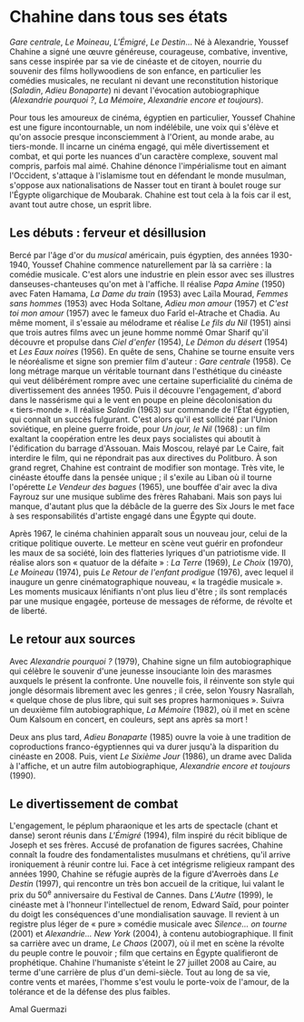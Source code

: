 # Chahine dans tous ses états

*Gare centrale*, *Le Moineau*, *L'Émigré*, *Le Destin*... Né à Alexandrie, Youssef Chahine a signé une œuvre généreuse, courageuse, combative, inventive, sans cesse inspirée par sa vie de cinéaste et de citoyen, nourrie du souvenir des films hollywoodiens de son enfance, en particulier les comédies musicales, ne reculant ni devant une reconstitution historique (*Saladin*, *Adieu Bonaparte*) ni devant l'évocation autobiographique (*Alexandrie pourquoi&nbsp;?*, *La Mémoire*, *Alexandrie encore et toujours*).

Pour tous les amoureux de cinéma, égyptien en particulier, Youssef Chahine est une figure incontournable, un nom indélébile, une voix qui s'élève et qu'on associe presque inconsciemment à l'Orient, au monde arabe, au tiers-monde. Il incarne un cinéma engagé, qui mêle divertissement et combat, et qui porte les nuances d'un caractère complexe, souvent mal compris, parfois mal aimé. Chahine dénonce l'impérialisme tout en aimant l'Occident, s'attaque à l'islamisme tout en défendant le monde musulman, s'oppose aux nationalisations de Nasser tout en tirant à boulet rouge sur l'Égypte oligarchique de Moubarak. Chahine est tout cela à la fois car il est, avant tout autre chose, un esprit libre.

## Les débuts&nbsp;: ferveur et désillusion

Bercé par l'âge d'or du *musical* américain, puis égyptien, des années 1930-1940, Youssef Chahine commence naturellement par là sa carrière&nbsp;: la comédie musicale. C'est alors une industrie en plein essor avec ses illustres danseuses-chanteuses qu'on met à l'affiche. Il réalise *Papa Amine* (1950) avec Faten Hamama, *La Dame du train* (1953) avec Laïla Mourad, *Femmes sans hommes* (1953) avec Hoda Soltane, *Adieu mon amour* (1957) et *C'est toi mon amour* (1957) avec le fameux duo Farîd el-Atrache et Chadia. Au même moment, il s'essaie au mélodrame et réalise *Le fils du Nil* (1951) ainsi que trois autres films avec un jeune homme nommé Omar Sharif qu'il découvre et propulse dans *Ciel d'enfer* (1954), *Le Démon du désert* (1954) et *Les Eaux noires* (1956). En quête de sens, Chahine se tourne ensuite vers le néoréalisme et signe son premier film d'auteur&nbsp;: *Gare centrale* (1958). Ce long métrage marque un véritable tournant dans l'esthétique du cinéaste qui veut délibérément rompre avec une certaine superficialité du cinéma de divertissement des années 1950. Puis il découvre l'engagement, d'abord dans le nassérisme qui a le vent en poupe en pleine décolonisation du «&nbsp;tiers-monde&nbsp;». Il réalise *Saladin* (1963) sur commande de l'État égyptien, qui connaît un succès fulgurant. C'est alors qu'il est sollicité par l'Union soviétique, en pleine guerre froide, pour *Un jour, le Nil* (1968)&nbsp;: un film exaltant la coopération entre les deux pays socialistes qui aboutit à l'édification du barrage d'Assouan. Mais Moscou, relayé par Le Caire, fait interdire le film, qui ne répondrait pas aux directives du Politburo. À son grand regret, Chahine est contraint de modifier son montage. Très vite, le cinéaste étouffe dans la pensée unique&nbsp;; il s'exile au Liban où il tourne l'opérette *Le Vendeur des bagues* (1965), une bouffée d'air avec la diva Fayrouz sur une musique sublime des frères Rahabani. Mais son pays lui manque, d'autant plus que la débâcle de la guerre des Six Jours le met face à ses responsabilités d'artiste engagé dans une Égypte qui doute.

Après 1967, le cinéma chahinien apparaît sous un nouveau jour, celui de la critique politique ouverte. Le metteur en scène veut guérir en profondeur les maux de sa société, loin des flatteries lyriques d'un patriotisme vide. Il réalise alors son «&nbsp;quatuor de la défaite&nbsp;»&nbsp;: *La Terre* (1969), *Le Choix* (1970), *Le Moineau* (1974), puis *Le Retour de l'enfant prodigue* (1976), avec lequel il inaugure un genre cinématographique nouveau, «&nbsp;la tragédie musicale&nbsp;». Les moments musicaux lénifiants n'ont plus lieu d'être&nbsp;; ils sont remplacés par une musique engagée, porteuse de messages de réforme, de révolte et de liberté.

## Le retour aux sources

Avec *Alexandrie pourquoi&nbsp;?* (1979), Chahine signe un film autobiographique qui célèbre le souvenir d'une jeunesse insouciante loin des marasmes auxquels le présent la confronte. Une nouvelle fois, il réinvente son style qui jongle désormais librement avec les genres&nbsp;; il crée, selon Yousry Nasrallah, «&nbsp;quelque chose de plus libre, qui suit ses propres harmoniques&nbsp;». Suivra un deuxième film autobiographique, *La Mémoire* (1982), où il met en scène Oum Kalsoum en concert, en couleurs, sept ans après sa mort&nbsp;!

Deux ans plus tard, *Adieu Bonaparte* (1985) ouvre la voie à une tradition de coproductions franco-égyptiennes qui va durer jusqu'à la disparition du cinéaste en 2008. Puis, vient *Le Sixième Jour* (1986), un drame avec Dalida à l'affiche, et un autre film autobiographique, *Alexandrie encore et toujours* (1990).

## Le divertissement de combat

L'engagement, le péplum pharaonique et les arts de spectacle (chant et danse) seront réunis dans *L'Émigré* (1994), film inspiré du récit biblique de Joseph et ses frères. Accusé de profanation de figures sacrées, Chahine connaît la foudre des fondamentalistes musulmans et chrétiens, qu'il arrive ironiquement à réunir contre lui. Face à cet intégrisme religieux rampant des années 1990, Chahine se réfugie auprès de la figure d'Averroès dans *Le Destin* (1997), qui rencontre un très bon accueil de la critique, lui valant le prix du 50<sup>e</sup> anniversaire du Festival de Cannes. Dans *L'Autre* (1999), le cinéaste met à l'honneur l'intellectuel de renom, Edward Saïd, pour pointer du doigt les conséquences d'une mondialisation sauvage. Il revient à un registre plus léger de «&nbsp;pure&nbsp;» comédie musicale avec *Silence... on tourne* (2001) et *Alexandrie... New York* (2004), à contenu autobiographique. Il finit sa carrière avec un drame, *Le Chaos* (2007), où il met en scène la révolte du peuple contre le pouvoir&nbsp;; film que certains en Égypte qualifieront de prophétique. Chahine l'humaniste s'éteint le 27 juillet 2008 au Caire, au terme d'une carrière de plus d'un demi-siècle. Tout au long de sa vie, contre vents et marées, l'homme s'est voulu le porte-voix de l'amour, de la tolérance et de la défense des plus faibles.

Amal Guermazi